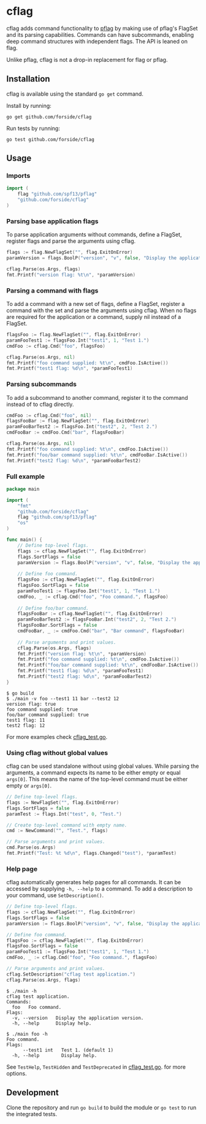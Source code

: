 # cflag

cflag adds command functionality to [pflag](https://github.com/spf13/pflag) by making use of pflag's FlagSet and its parsing capabilities. Commands can have subcommands, enabling deep command structures with independent flags. The API is leaned on flag.

Unlike pflag, cflag is not a drop-in replacement for flag or pflag.

## Installation

cflag is available using the standard `go get` command.

Install by running:
```
go get github.com/forside/cflag
```

Run tests by running:
```
go test github.com/forside/cflag
```

## Usage

### Imports

```go
import (
    flag "github.com/spf13/pflag"
    "github.com/forside/cflag"
)
```

### Parsing base application flags

To parse application arguments without commands, define a FlagSet, register flags and parse the arguments using cflag.

```go
flags := flag.NewFlagSet("", flag.ExitOnError)
paramVersion = flags.BoolP("version", "v", false, "Display the application version.")

cflag.Parse(os.Args, flags)
fmt.Printf("version flag: %t\n", *paramVersion)
```

### Parsing a command with flags

To add a command with a new set of flags, define a FlagSet, register a command with the set and parse the arguments using cflag. When no flags are required for the application or a command, supply nil instead of a FlagSet.

```go
flagsFoo := flag.NewFlagSet("", flag.ExitOnError)
paramFooTest1 := flagsFoo.Int("test1", 1, "Test 1.")
cmdFoo := cflag.Cmd("foo", flagsFoo)

cflag.Parse(os.Args, nil)
fmt.Printf("foo command supplied: %t\n", cmdFoo.IsActive())
fmt.Printf("test1 flag: %d\n", *paramFooTest1)
```

### Parsing subcommands

To add a subcommand to another command, register it to the command instead of to cflag directly.

```go
cmdFoo := cflag.Cmd("foo", nil)
flagsFooBar := flag.NewFlagSet("", flag.ExitOnError)
paramFooBarTest2 := flagsFoo.Int("test2", 2, "Test 2.")
cmdFooBar := cmdFoo.Cmd("bar", flagsFooBar)

cflag.Parse(os.Args, nil)
fmt.Printf("foo command supplied: %t\n", cmdFoo.IsActive())
fmt.Printf("foo/bar command supplied: %t\n", cmdFooBar.IsActive())
fmt.Printf("test2 flag: %d\n", *paramFooBarTest2)
```

### Full example

```go
package main

import (
    "fmt"
    "github.com/forside/cflag"
    flag "github.com/spf13/pflag"
    "os"
)

func main() {
    // Define top-level flags.
    flags := cflag.NewFlagSet("", flag.ExitOnError)
    flags.SortFlags = false
    paramVersion := flags.BoolP("version", "v", false, "Display the application version.")
    
    // Define foo command.
    flagsFoo := cflag.NewFlagSet("", flag.ExitOnError)
    flagsFoo.SortFlags = false
    paramFooTest1 := flagsFoo.Int("test1", 1, "Test 1.")
    cmdFoo, _ := cflag.Cmd("foo", "Foo command.", flagsFoo)
    
    // Define foo/bar command.
    flagsFooBar := cflag.NewFlagSet("", flag.ExitOnError)
    paramFooBarTest2 := flagsFooBar.Int("test2", 2, "Test 2.")
    flagsFooBar.SortFlags = false
    cmdFooBar, _ := cmdFoo.Cmd("bar", "Bar command", flagsFooBar)
    
    // Parse arguments and print values.
	cflag.Parse(os.Args, flags)
    fmt.Printf("version flag: %t\n", *paramVersion)
    fmt.Printf("foo command supplied: %t\n", cmdFoo.IsActive())
    fmt.Printf("foo/bar command supplied: %t\n", cmdFooBar.IsActive())
    fmt.Printf("test1 flag: %d\n", *paramFooTest1)
    fmt.Printf("test2 flag: %d\n", *paramFooBarTest2)
}
```

```shellsession
$ go build
$ ./main -v foo --test1 11 bar --test2 12
version flag: true
foo command supplied: true
foo/bar command supplied: true
test1 flag: 11
test2 flag: 12
```

For more examples check [cflag_test.go](./cflag_test.go).

### Using cflag without global values

cflag can be used standalone without using global values. While parsing the arguments, a command expects its name to be either empty or equal `args[0]`. This means the name of the top-level command must be either empty or `args[0]`. 

```go
// Define top-level flags.
flags := NewFlagSet("", flag.ExitOnError)
flags.SortFlags = false
paramTest := flags.Int("test", 0, "Test.")

// Create top-level command with empty name.
cmd := NewCommand("", "Test.", flags)

// Parse arguments and print values.
cmd.Parse(os.Args)
fmt.Printf("Test: %t %d\n", flags.Changed("test"), *paramTest)
```

### Help page

cflag automatically generates help pages for all commands. It can be accessed by supplying `-h, --help` to a command. To add a description to your command, use `SetDescription()`.

```go
// Define top-level flags.
flags := cflag.NewFlagSet("", flag.ExitOnError)
flags.SortFlags = false
paramVersion := flags.BoolP("version", "v", false, "Display the application version.")

// Define foo command.
flagsFoo := cflag.NewFlagSet("", flag.ExitOnError)
flagsFoo.SortFlags = false
paramFooTest1 := flagsFoo.Int("test1", 1, "Test 1.")
cmdFoo, _ := cflag.Cmd("foo", "Foo command.", flagsFoo)

// Parse arguments and print values.
cflag.SetDescription("cflag test application.")
cflag.Parse(os.Args, flags)
```

```shellsession
$ ./main -h
cflag test application.
Commands:
  foo   Foo command.
Flags:
  -v, --version   Display the application version.
  -h, --help      Display help.
```

```shellsession
$ ./main foo -h
Foo command.
Flags:
      --test1 int   Test 1. (default 1)
  -h, --help        Display help.
```

See `TestHelp`, `TestHidden` and `TestDeprecated` in [cflag_test.go](./cflag_test.go). for more options.

## Development

Clone the repository and run `go build` to build the module or `go test` to run the integrated tests.
